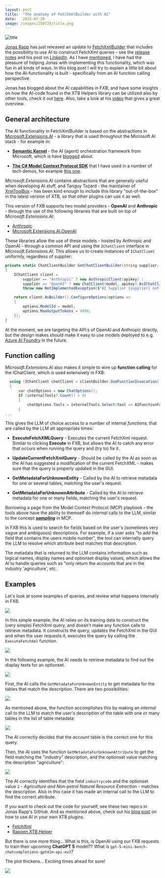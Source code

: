 ```yaml
---
layout: post
title:  "The anatomy of FetchXmlBuilder with AI"
date:   2025-07-29
image: /images/250729/title.png
---
```

![title](/images/250729/title.png)

[Jonas Rapp](https://www.linkedin.com/in/rappen/) has just released an update to [FetchXmlBuilder](https://fetchxmlbuilder.com/) that includes the possibility to use AI to construct FetchXml queries - see the [release notes](https://fetchxmlbuilder.com/releases/1-2025-7/) and his post on [LinkedIn](https://www.linkedin.com/posts/rappen_ai-chat-in-fetchxml-builder-getting-to-activity-7355935874234171393-wfZW?utm_source=share&utm_medium=member_desktop&rcm=ACoAAACM8rsBEgQIrYgb4NZAbnxwfDRk_Tu5e3w). As I have [mentioned](https://www.linkedin.com/posts/andreas-adner-70b1153_fetchxmlbuilder-infused-with-ai-activity-7353891922370793472-PgcI?utm_source=share&utm_medium=member_desktop&rcm=ACoAAACM8rsBEgQIrYgb4NZAbnxwfDRk_Tu5e3w), I have had the pleasure of helping Jonas with implementing this functionality, which was fun in all kinds of ways.<!--end_excerpt--> In this blog post I will try to explain a little bit about how the AI-functionality is built - specifically from an AI function calling perspective. 

Jonas has blogged about the AI capabilities in FXB, and have some insights on how the AI-code found in the XTB Helpers library can be utilized also by other tools, check it out [here](https://jonasr.app/ai-code-helpers/). Also, take a look at his [video](https://www.youtube.com/watch?v=E4Lj9C1ZMVU) that gives a great overview.

## General architecture 
The AI functionality in FetchXmlBuilder is based on the abstractions in [Microsoft.Extensions.AI](https://learn.microsoft.com/en-us/dotnet/ai/microsoft-extensions-ai) - a library that is used throughout the Microsoft AI stack - for example in:

- [**Semantic Kernel**](https://learn.microsoft.com/en-us/semantic-kernel/overview/) - the AI (agent) orchestration framework from Microsoft, which is have [blogged](https://nullpointer.se/2025/07/19/semantic-kernel-mcp.html) about. 

- [**The C# Model Context Protocol SDK**](https://github.com/modelcontextprotocol/csharp-sdk) that I have used in a number of tech demos, for example [this one](https://nullpointer.se/dataverse/mcp/2025/07/06/dataverse-mcp-claude.html).

*Microsoft.Extensions.AI* contains abstractions that are generally useful when developing AI stuff, and Tanguy Tozard - the maintainer of [XrmToolBox](https://www.xrmtoolbox.com/) - has been kind enough to include this library "out-of-the-box" in the latest version of XTB, so that other plugins can use it as well.

This version of FXB supports two model providers - **OpenAI** and **Anthropic** - through the use of the following libraries that are built on top of *Microsoft.Extensions.AI*:

- [Anthropic](https://github.com/tryAGI/Anthropic)
- [Microsoft.Extensions.AI.OpenAI](https://www.nuget.org/packages/Microsoft.Extensions.AI.OpenAI/9.7.1-preview.1.25365.4?_src=template)

These libraries allow the use of these models - hosted by Anthropic and OpenAI - through a common API and using the `IChatClient` interface in *Microsoft.Extensions.AI*. This allows us to create instances of `IChatClient` uniformly, regardless of supplier:

```csharp
private static ChatClientBuilder GetChatClientBuilder(string supplier, string model, string apikey)
{
    IChatClient client =
        supplier == "Anthropic" ? new AnthropicClient(apikey) :
        supplier == "OpenAI" ? new ChatClient(model, apikey).AsIChatClient() :
        throw new NotImplementedException($"AI Supplier {supplier} not implemented!");

    return client.AsBuilder().ConfigureOptions(options =>
    {
        options.ModelId = model;
        options.MaxOutputTokens = 4096;
    });
}
```
At the moment, we are targeting the API:s of OpenAI and Anthropic directly, but the design makes should make it easy to use models deployed to e.g. [Azure AI Foundry](https://learn.microsoft.com/en-us/azure/ai-foundry/) in the future.

## Function calling

*Microsoft.Extensions.AI* also makes it simple to wire up **function calling** for the IChatClient, which is used extensively in FXB:

```csharp
  using (IChatClient chatClient = clientBuilder.UseFunctionInvocation().Build())
  {
      var chatOptions = new ChatOptions();
      if (internalTools?.Count() > 0)
      {
          chatOptions.Tools = internalTools.Select(tool => AIFunctionFactory.Create(tool) as AITool).ToList();
      }
...
```

This gives the LLM of choice access to a number of internal *functions*, that are called by the LLM att appropriate times:

- **ExecuteFetchXMLQuery** - Executes the current FetchXml request. Similar to clicking **Execute** in FXB, but allows the AI to catch any error that occurs when running the query and (try to) fix it.

- **UpdateCurrentFetchXmlQuery** - Should be called by the AI as soon as the AI has suggested a modification of the current FetchXML - makes sure that the query is properly updated in the GUI.

- **GetMetadataForUnknownEntity** - Called by the AI to retrieve metadata for one or several tables, matching the user's request.

- **GetMetadataForUnknownAttribute** - Called by the AI to retrieve metadata for one or many fields, matching the user's request.

Borrowing a page from the Model Context Protocol (MCP) playbook - the tools above have the ability to themself do *internal* calls to the LLM, similar to the concept [***sampling***](https://modelcontextprotocol.io/specification/2025-06-18/client/sampling) in MCP. 

In FXB this is used to search for fields based on the user's (sometimes very vague and ambiguous) descriptions. For example, if a user asks "to add the field that contains the users mobile number", the tool can internally query the LLM to resolve which attribute best matches that description.

The metadata that is returned to the LLM contains information such as logical names, display names and optionset display values, which allows the AI to handle queries such as "only return the accounts that are in the industry 'agriculture', etc.

## Examples

Let's look at some examples of queries, and review what happens internally in FXB.

![](/images/250729/image_1.webp)

In this simple example, the AI relies on its training data to construct the (very simple) FetchXml query, and doesn't make any function calls to retrieve metadata. It constructs the query, updates the FetchXml in the GUI and when the user requests it, executes the query by calling the `ExecuteFetchXml` function.

![](/images/250729/image2.png)

In the following example, the AI needs to retrieve metadata to find out the display texts for an optionset.

![](/images/250729/image_3.webp)

First, the AI calls the `GetMetadataForUnknownEntity` to get metadata for the tables that match the description. There are two possibilities:

![](/images/250729/image4.png)

As mentioned above, the function accomplishes this by making an *internal* call to the LLM to match the user's description of the table with one or many tables in the list of table metadata:

![](/images/250729/image5.png)

The AI correctly decides that the *account* table is the correct one for this query.

Then, the AI uses the function `GetMetadataForUnknownAttribute` to get the field matching the "industry" description, and the optionset value matching the description "agriculture":

![](/images/250729/image6.png)

The AI correctly identifies that the field `industrycode` and the optionset value `2` - *Agriculture and Non-petrol Natural Resource Extraction* - matches the description. Also in this case it has made an internal call to the LLM to find the correct attribute. 

If you want to check out the code for yourself, see these two repo:s in Jonas Rapp's GitHub. And as mentioned above, check out his [blog post](https://jonasr.app/ai-code-helpers/) on how to use AI in your own XTB plugins.

- [FetchXml](https://github.com/rappen/FetchXMLBuilder)
- [Rappen.XTB.Helper](https://github.com/rappen/Rappen.XTB.Helper)

But there is one more thing... What is this, is OpenAI using our FXB requests to train their upcoming **ChatGPT 5** model?? What is `gpt-5-mini-bench-chatcompletions-gpt41m-api-ev3`?

The plot thickens... Exciting times ahead for sure!

![](/images/250729/image7.png)

